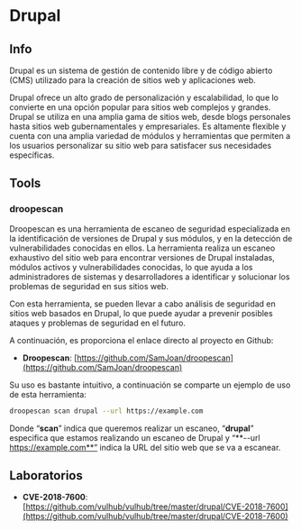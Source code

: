 # Drupal

## Info

Drupal es un sistema de gestión de contenido libre y de código abierto (CMS) utilizado para la creación de sitios web y aplicaciones web.

Drupal ofrece un alto grado de personalización y escalabilidad, lo que lo convierte en una opción popular para sitios web complejos y grandes. Drupal se utiliza en una amplia gama de sitios web, desde blogs personales hasta sitios web gubernamentales y empresariales. Es altamente flexible y cuenta con una amplia variedad de módulos y herramientas que permiten a los usuarios personalizar su sitio web para satisfacer sus necesidades específicas.

## Tools

### **droopescan**

Droopescan es una herramienta de escaneo de seguridad especializada en la identificación de versiones de Drupal y sus módulos, y en la detección de vulnerabilidades conocidas en ellos. La herramienta realiza un escaneo exhaustivo del sitio web para encontrar versiones de Drupal instaladas, módulos activos y vulnerabilidades conocidas, lo que ayuda a los administradores de sistemas y desarrolladores a identificar y solucionar los problemas de seguridad en sus sitios web.

Con esta herramienta, se pueden llevar a cabo análisis de seguridad en sitios web basados en Drupal, lo que puede ayudar a prevenir posibles ataques y problemas de seguridad en el futuro.

A continuación, es proporciona el enlace directo al proyecto en Github:

* **Droopescan**: [https://github.com/SamJoan/droopescan](https://github.com/SamJoan/droopescan)

Su uso es bastante intuitivo, a continuación se comparte un ejemplo de uso de esta herramienta:

```bash
droopescan scan drupal --url https://example.com
```

Donde “**scan**” indica que queremos realizar un escaneo, “**drupal**” especifica que estamos realizando un escaneo de Drupal y “**--url https://example.com**” indica la URL del sitio web que se va a escanear.

## Laboratorios

* **CVE-2018-7600**: [https://github.com/vulhub/vulhub/tree/master/drupal/CVE-2018-7600](https://github.com/vulhub/vulhub/tree/master/drupal/CVE-2018-7600)
